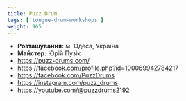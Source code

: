 ```yaml
---
title: Puzz Drum
tags: ['tongue-drum-workshops']
weight: 965
---
```



- **Розташування:** м. Одеса, Україна
- **Майстер:** Юрій Пузік
- https://puzz-drums.com/
- https://facebook.com/profile.php?id=100069942784217
- https://facebook.com/PuzzDrums
- https://instagram.com/puzz_drums
- https://youtube.com/@puzzdrums2192


